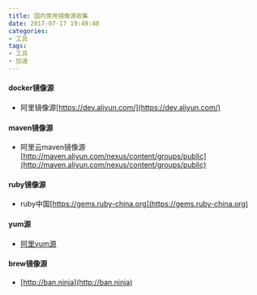 ```yaml
---
title: 国内常用镜像源收集
date: 2017-07-17 19:49:40
categories: 
- 工具
tags:
- 工具
- 加速
---
```


#### docker镜像源

- 阿里镜像源[https://dev.aliyun.com/](https://dev.aliyun.com/)

#### maven镜像源
- 阿里云maven镜像源[http://maven.aliyun.com/nexus/content/groups/public](http://maven.aliyun.com/nexus/content/groups/public)

#### ruby镜像源

- ruby中国[https://gems.ruby-china.org](https://gems.ruby-china.org)

#### yum源

- [阿里yum源](https://mirrors.aliyun.com)

#### brew镜像源

- [http://ban.ninja](http://ban.ninja)